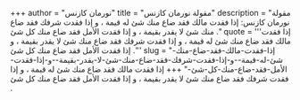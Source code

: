 +++
author = "نورمان كازنس"
title = "مقولة نورمان كازنس"
description = "مقولة نورمان كازنس: إذا فقدت مالك فقد ضاع منك شئ له قيمة ، و إذا فقدت شرفك فقد ضاع منك شئ لا يقدر بقيمة ، و إذا فقدت الأمل فقد ضاع منك كل شئ ."
quote = '''إذا فقدت مالك فقد ضاع منك شئ له قيمة ، و إذا فقدت شرفك فقد ضاع منك شئ لا يقدر بقيمة ، و إذا فقدت الأمل فقد ضاع منك كل شئ .''' 
slug = "إذا-فقدت-مالك-فقد-ضاع-منك-شئ-له-قيمة--و-إذا-فقدت-شرفك-فقد-ضاع-منك-شئ-لا-يقدر-بقيمة--و-إذا-فقدت-الأمل-فقد-ضاع-منك-كل-شئ-"
+++
إذا فقدت مالك فقد ضاع منك شئ له قيمة ، و إذا فقدت شرفك فقد ضاع منك شئ لا يقدر بقيمة ، و إذا فقدت الأمل فقد ضاع منك كل شئ .
